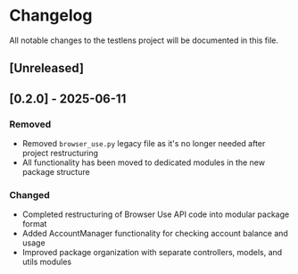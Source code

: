 # Changelog

All notable changes to the testlens project will be documented in this file.

## [Unreleased]

## [0.2.0] - 2025-06-11

### Removed
- Removed `browser_use.py` legacy file as it's no longer needed after project restructuring
- All functionality has been moved to dedicated modules in the new package structure

### Changed
- Completed restructuring of Browser Use API code into modular package format
- Added AccountManager functionality for checking account balance and usage
- Improved package organization with separate controllers, models, and utils modules